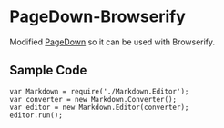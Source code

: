 # PageDown-Browserify

Modified [PageDown](https://github.com/ujifgc/pagedown) so it can be used with Browserify.

## Sample Code

    var Markdown = require('./Markdown.Editor');
    var converter = new Markdown.Converter();
    var editor = new Markdown.Editor(converter);
    editor.run();
